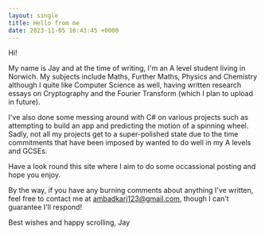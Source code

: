 ```yaml
---
layout: single
title: Hello from me
date: 2023-11-05 16:43:45 +0000
---
```

Hi!

My name is Jay and at the time of writing, I'm an A level student living in Norwich. My subjects include Maths, Further Maths, Physics and Chemistry although I quite like Computer Science as well, having written research essays on Cryptography and the Fourier Transform (which I plan to upload in future).

I've also done some messing around with C# on various projects such as attempting to build an app and predicting the motion of a spinning wheel. Sadly, not all my projects get to a super-polished state due to the time commitments that have been imposed by wanted to do well in my A levels and GCSEs.

Have a look round this site where I aim to do some occassional posting and hope you enjoy.

By the way, if you have any burning comments about anything I've written, feel free to contact me at ambadkarj123@gmail.com, though I can't guarantee I'll respond!

Best wishes and happy scrolling, Jay